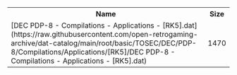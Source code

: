 <table>
<tr><th>Name</th><th>Size</th></tr>
<tr><td>
[DEC PDP-8 - Compilations - Applications - [RK5].dat](https://raw.githubusercontent.com/open-retrogaming-archive/dat-catalog/main/root/basic/TOSEC/DEC/PDP-8/Compilations/Applications/[RK5]/DEC PDP-8 - Compilations - Applications - [RK5].dat)
</td><td>1470</td></tr>
</table>
